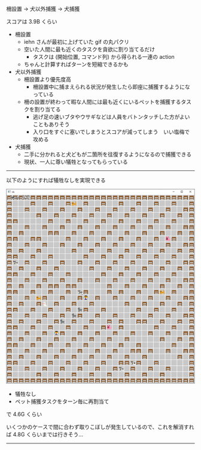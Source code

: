 柵設置 → 犬以外捕獲 → 犬捕獲

スコアは 3.9B くらい

* 柵設置
  * iehn さんが最初に上げていた gif の丸パクリ
  * 空いた人間に最も近くのタスクを貪欲に割り当てるだけ
    * タスクは (開始位置, コマンド列) から得られる一連の action
  * ちゃんと計算すればターンを短縮できるかも
* 犬以外捕獲
  * 柵設置より優先度高
    * 柵設置中に捕まえられる状況が発生したら即座に捕獲するようになっている
  * 柵の設置が終わって暇な人間には最も近くにいるペットを捕獲するタスクを割り当てる
    * 逃げ足の速いブタやウサギなどは人員をバトンタッチした方がよいこともありそう
    * 入り口をすぐに塞いでしまうとスコアが減ってしまう　いい塩梅で攻める
* 犬捕獲
  * 二手に分かれると犬どもが二箇所を往復するようになるので捕獲できる
  * 現状、一人に尊い犠牲となってもらっている

---

以下のようにすれば犠牲なしを実現できる

<img src="media/no_sacrifice.png">

* 犠牲なし
* ペット捕獲タスクをターン毎に再割当て

で 4.6G くらい

いくつかのケースで間に合わず取りこぼしが発生しているので、これを解消すれば 4.8G くらいまでは行きそう…

---

